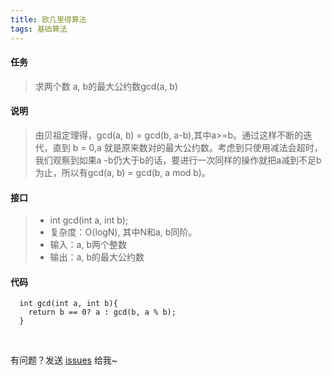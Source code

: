 ```yaml
---
title: 欧几里得算法
tags: 基础算法
---
```


#### 任务
> 求两个数 a, b的最大公约数gcd(a, b)

#### 说明
> 由贝祖定理得，gcd(a, b) = gcd(b, a-b),其中a>=b。通过这样不断的迭代，直到 b = 0,a 就是原来数对的最大公约数。考虑到只使用减法会超时，我们观察到如果a -b仍大于b的话，要进行一次同样的操作就把a减到不足b为止，所以有gcd(a, b) = gcd(b, a mod b)。

#### 接口
> * int gcd(int a, int b);
> * 复杂度：O(logN), 其中N和a, b同阶。
> * 输入：a, b两个整数
> * 输出：a, b的最大公约数

#### 代码
```
  int gcd(int a, int b){
    return b == 0? a : gcd(b, a % b);
  }
```

<br>

有问题？发送 [issues](https://syt-honey.github.io/about/) 给我~
